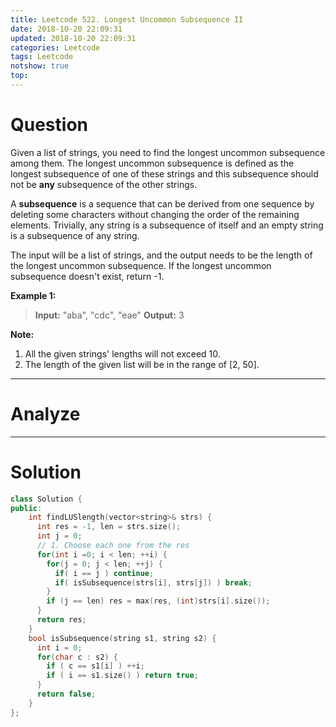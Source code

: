 ```yaml
---
title: Leetcode 522. Longest Uncommon Subsequence II
date: 2018-10-20 22:09:31
updated: 2018-10-20 22:09:31
categories: Leetcode
tags: Leetcode
notshow: true
top:
---
```


# Question

Given a list of strings, you need to find the longest uncommon subsequence among them. The longest uncommon subsequence is defined as the longest subsequence of one of these strings and this subsequence should not be  **any**  subsequence of the other strings.

A  **subsequence**  is a sequence that can be derived from one sequence by deleting some characters without changing the order of the remaining elements. Trivially, any string is a subsequence of itself and an empty string is a subsequence of any string.

The input will be a list of strings, and the output needs to be the length of the longest uncommon subsequence. If the longest uncommon subsequence doesn't exist, return -1.

**Example 1:**  

> **Input:** "aba", "cdc", "eae"
> **Output:** 3

**Note:**

1. All the given strings' lengths will not exceed 10.
2. The length of the given list will be in the range of [2, 50].

<!--more-->

------------

# Analyze

------------

# Solution

```cpp
class Solution {
public:
    int findLUSlength(vector<string>& strs) {
      int res = -1, len = strs.size();
      int j = 0;
      // 1. Choose each one from the res
      for(int i =0; i < len; ++i) {
        for(j = 0; j < len; ++j) {
          if( i == j ) continue;
          if( isSubsequence(strs[i], strs[j]) ) break;
        }
        if (j == len) res = max(res, (int)strs[i].size());
      }
      return res;
    }
    bool isSubsequence(string s1, string s2) {
      int i = 0;
      for(char c : s2) {
        if ( c == s1[i] ) ++i;
        if ( i == s1.size() ) return true;
      } 
      return false;
    }
};
```
